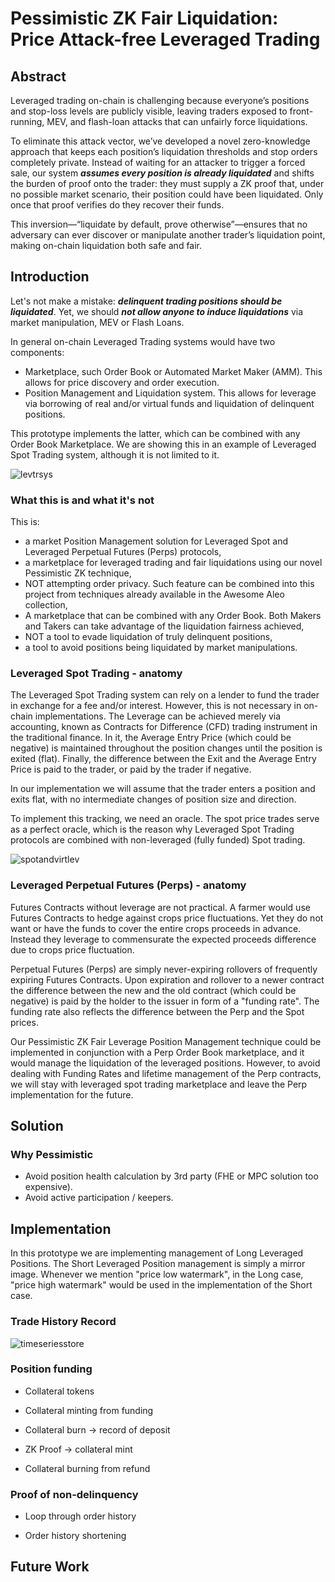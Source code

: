 # Pessimistic ZK Fair Liquidation: Price Attack-free Leveraged Trading

## Abstract

Leveraged trading on-chain is challenging because everyone’s positions and stop-loss levels are publicly visible, leaving traders exposed to front-running, MEV, and flash-loan attacks that can unfairly force liquidations.

To eliminate this attack vector, we’ve developed a novel zero-knowledge approach that keeps each position’s liquidation thresholds and stop orders completely private. Instead of waiting for an attacker to trigger a forced sale, our system ***assumes every position is already liquidated*** and shifts the burden of proof onto the trader: they must supply a ZK proof that, under no possible market scenario, their position could have been liquidated. Only once that proof verifies do they recover their funds.

This inversion—“liquidate by default, prove otherwise”—ensures that no adversary can ever discover or manipulate another trader’s liquidation point, making on-chain liquidation both safe and fair.

## Introduction

Let's not make a mistake: ***delinquent trading positions should be liquidated***. Yet, we should ***not allow anyone to induce liquidations*** via market manipulation, MEV or Flash Loans.

In general on-chain Leveraged Trading systems would have two components:
- Marketplace, such Order Book or Automated Market Maker (AMM). This allows
for price discovery and order execution.
- Position Management and Liquidation system. This allows for leverage via borrowing of real and/or virtual funds and liquidation of delinquent positions.

This prototype implements the latter, which can be combined with any Order Book
Marketplace. We are showing this in an example of Leveraged Spot Trading system, although it is not limited to it.

![levtrsys](levtrsys.png)

### What this is and what it's not

This is:

- a market Position Management solution for Leveraged Spot and Leveraged Perpetual Futures (Perps) protocols,
- a marketplace for leveraged trading and fair liquidations using our novel Pessimistic ZK technique,
- NOT attempting order privacy. Such feature can be combined into this project from techniques already available in the Awesome Aleo collection,
- A marketplace that can be combined with any Order Book. Both Makers and Takers can take advantage of the liquidation fairness achieved,
- NOT a tool to evade liquidation of truly delinquent positions,
- a tool to avoid positions being liquidated by market manipulations.

### Leveraged Spot Trading - anatomy

The Leveraged Spot Trading system can rely on a lender to fund the trader
in exchange for a fee and/or interest. However, this is not necessary in on-chain implementations. The Leverage can be achieved merely via accounting,
known as Contracts for Difference (CFD) trading instrument in the traditional
finance. In it, the Average Entry Price (which could be negative) is maintained throughout the position changes until the position is exited (flat). Finally, the difference between the Exit and the Average Entry Price is paid to the trader, or paid by the trader if negative.

In our implementation we will assume that the trader enters a position and
exits flat, with no intermediate changes of position size and direction.

To implement this tracking, we need an oracle. The spot price trades serve
as a perfect oracle, which is the reason why Leveraged Spot Trading protocols are combined with non-leveraged (fully funded) Spot trading.

![spotandvirtlev](../images/spotandvirtlev.png)

### Leveraged Perpetual Futures (Perps) - anatomy

Futures Contracts without leverage are not practical. A farmer would use Futures Contracts to hedge against crops price fluctuations. Yet they do not want or have the funds to cover the entire crops proceeds in advance. Instead
they leverage to commensurate the expected proceeds difference due to crops
price fluctuation.

Perpetual Futures (Perps) are simply never-expiring rollovers of frequently expiring Futures Contracts. Upon expiration and rollover to a newer contract
the difference between the new and the old contract (which could be negative)
is paid by the holder to the issuer in form of a "funding rate". The funding rate also reflects the difference between the Perp and the Spot prices.

Our Pessimistic ZK Fair Leverage Position Management technique could be implemented in conjunction with a Perp Order Book marketplace, and it would
manage the liquidation of the leveraged positions. However, to avoid dealing
with Funding Rates and lifetime management of the Perp contracts, we will
stay with leveraged spot trading marketplace and leave the Perp implementation
for the future.

## Solution

### Why Pessimistic

- Avoid position health calculation by 3rd party (FHE or MPC solution too expensive).
- Avoid active participation / keepers.

## Implementation

In this prototype we are implementing management of Long Leveraged Positions. The Short Leveraged Position management is simply a mirror image. Whenever we
mention "price low watermark", in the Long case, "price high watermark" would
be used in the implementation of the Short case.

### Trade History Record

![timeseriesstore](timeseriesstore.png)

### Position funding

- Collateral tokens

- Collateral minting from funding

- Collateral burn -> record of deposit

- ZK Proof -> collateral mint

- Collateral burning from refund

### Proof of non-delinquency

- Loop through order history

- Order history shortening

## Future Work
